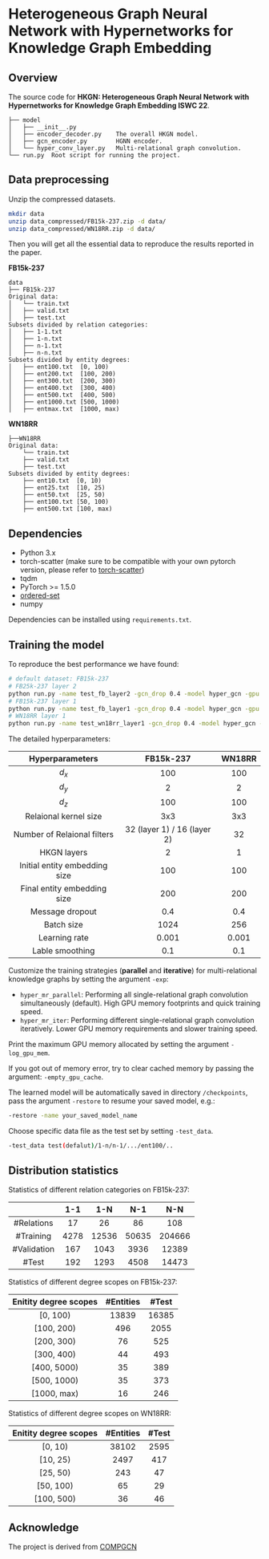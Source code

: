 # Heterogeneous Graph Neural Network with Hypernetworks for Knowledge Graph Embedding

## Overview
The source code for **HKGN: Heterogeneous Graph Neural Network with Hypernetworks for Knowledge Graph Embedding ISWC 22**.

```
├── model
│   ├── __init__.py
│   ├── encoder_decoder.py    The overall HKGN model.
│   ├── gcn_encoder.py        HGNN encoder.
│   └── hyper_conv_layer.py   Multi-relational graph convolution.
└── run.py  Root script for running the project.
```
## Data preprocessing

Unzip the compressed datasets.
```bash
mkdir data
unzip data_compressed/FB15k-237.zip -d data/
unzip data_compressed/WN18RR.zip -d data/
```

Then you will get all the essential data to reproduce the results reported in the paper.

**FB15k-237**

```
data
├── FB15k-237
Original data:
│   └── train.txt
│   ├── valid.txt
│   ├── test.txt
Subsets divided by relation categories:
│   ├── 1-1.txt
│   ├── 1-n.txt
│   ├── n-1.txt
│   ├── n-n.txt
Subsets divided by entity degrees:
│   ├── ent100.txt  [0, 100)
│   ├── ent200.txt  [100, 200)
│   ├── ent300.txt  [200, 300)
│   ├── ent400.txt  [300, 400)
│   ├── ent500.txt  [400, 500)
│   ├── ent1000.txt [500, 1000)
│   ├── entmax.txt  [1000, max)
```

**WN18RR**

```
├──WN18RR
Original data:
    └── train.txt
    ├── valid.txt
    ├── test.txt
Subsets divided by entity degrees:
    ├── ent10.txt  [0, 10)
    ├── ent25.txt  [10, 25)
    ├── ent50.txt  [25, 50)
    ├── ent100.txt [50, 100)
    ├── ent500.txt [100, max)
```

## Dependencies

- Python 3.x
- torch-scatter (make sure to be compatible with your own pytorch version, please refer to [torch-scatter](https://github.com/rusty1s/pytorch_scatter))
- tqdm
- PyTorch >= 1.5.0
- [ordered-set](https://pypi.org/project/ordered-set/)
- numpy

Dependencies can be installed using `requirements.txt`. 

## Training the model

To reproduce the best performance we have found:

```bash
# default dataset: FB15k-237
# FB25k-237 layer 2
python run.py -name test_fb_layer2 -gcn_drop 0.4 -model hyper_gcn -gpu 0 -exp hyper_mr_parallel -gcn_layer 2 -layer2_drop 0.2 -layer1_drop 0.3
# FB15k-237 layer 1
python run.py -name test_fb_layer1 -gcn_drop 0.4 -model hyper_gcn -gpu 0 -exp hyper_mr_parallel
# WN18RR layer 1
python run.py -name test_wn18rr_layer1 -gcn_drop 0.4 -model hyper_gcn -batch 256 -gpu 0 -data WN18RR
```

The detailed hyperparameters:

|        Hyperparameters        |          FB15k-237          | WN18RR |
| :---------------------------: | :-------------------------: | :----: |
|             $d_x$             |             100             |  100   |
|             $d_y$             |              2              |   2    |
|             $d_z$             |             100             |  100   |
|     Relaional kernel size     |             3x3             |  3x3   |
|  Number of Relaional filters  | 32 (layer 1) / 16 (layer 2) |   32   |
|          HKGN layers          |              2              |   1    |
| Initial entity embedding size |             100             |  100   |
|  Final entity embedding size  |             200             |  200   |
|        Message dropout        |             0.4             |  0.4   |
|          Batch size           |            1024             |  256   |
|         Learning rate         |            0.001            | 0.001  |
|        Lable smoothing        |             0.1             |  0.1   |

Customize the training strategies (**parallel** and **iterative**) for multi-relational knowledge graphs by setting the argument `-exp`: 

- `hyper_mr_parallel`: Performing all single-relational graph convolution simultaneously (default). High GPU memory footprints and quick training speed.
- `hyper_mr_iter`: Performing different single-relational graph convolution iteratively. Lower GPU memory requirements and slower training speed.

Print the maximum GPU memory allocated by setting the argument `-log_gpu_mem`.

If you got out of memory error, try to clear cached memory by passing the argument: `-empty_gpu_cache`.

The learned model will be automatically saved in directory `/checkpoints`, pass the argument `-restore` to resume your saved model, e.g.:

```bash
-restore -name your_saved_model_name
```

Choose specific data file as the test set by setting `-test_data`.

```bash
-test_data test(defalut)/1-n/n-1/.../ent100/..
```

## Distribution statistics

Statistics of different relation categories on FB15k-237:

|             | 1-1  |  1-N  |  N-1  |  N-N   |
| :---------: | :--: | :---: | :---: | :----: |
| #Relations  |  17  |  26   |  86   |  108   |
|  #Training  | 4278 | 12536 | 50635 | 204666 |
| #Validation | 167  | 1043  | 3936  | 12389  |
|    #Test    | 192  | 1293  | 4508  | 14473  |

Statistics of different degree scopes on FB15k-237:

| Enitity  degree scopes | #Entities | #Test |
| :--------------------: | :-------: | :---: |
|        [0, 100)        |   13839   | 16385 |
|       [100, 200)       |    496    | 2055  |
|       [200, 300)       |    76     |  525  |
|       [300, 400)       |    44     |  493  |
|      [400, 5000)       |    35     |  389  |
|      [500, 1000)       |    35     |  373  |
|      [1000, max)       |    16     |  246  |

Statistics of different degree scopes on WN18RR:

| Enitity  degree scopes | #Entities | #Test |
| :--------------------: | :-------: | :---: |
|        [0, 10)         |   38102   | 2595  |
|        [10, 25)        |   2497    |  417  |
|        [25, 50)        |    243    |  47   |
|       [50, 100)        |    65     |  29   |
|       [100, 500)       |    36     |  46   |

## Acknowledge
The project is derived from [COMPGCN](https://github.com/malllabiisc/CompGCN)